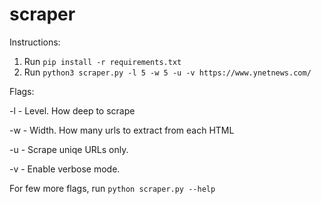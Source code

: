 # scraper

Instructions:
1. Run `pip install -r requirements.txt`
2. Run `python3 scraper.py -l 5 -w 5 -u -v https://www.ynetnews.com/`

Flags:

-l - Level. How deep to scrape

-w - Width. How many urls to extract from each HTML

-u - Scrape uniqe URLs only.

-v - Enable verbose mode.

For few more flags, run `python scraper.py --help`
